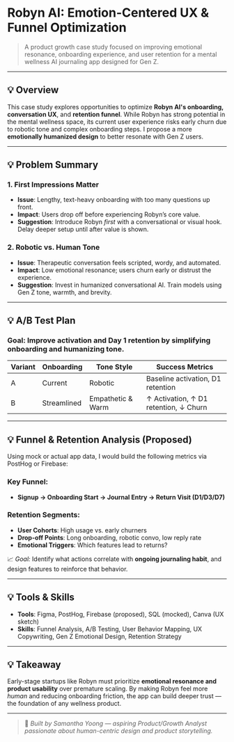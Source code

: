 # Robyn AI: Emotion-Centered UX & Funnel Optimization

> A product growth case study focused on improving emotional resonance, onboarding experience, and user retention for a mental wellness AI journaling app designed for Gen Z.

---

## 💡 Overview

This case study explores opportunities to optimize **Robyn AI's onboarding, conversation UX**, and **retention funnel**. While Robyn has strong potential in the mental wellness space, its current user experience risks early churn due to robotic tone and complex onboarding steps. I propose a more **emotionally humanized design** to better resonate with Gen Z users.

---

## 💡 Problem Summary

### 1. First Impressions Matter
- **Issue**: Lengthy, text-heavy onboarding with too many questions up front.
- **Impact**: Users drop off before experiencing Robyn’s core value.
- **Suggestion**: Introduce Robyn *first* with a conversational or visual hook. Delay deeper setup until after value is shown.

### 2. Robotic vs. Human Tone
- **Issue**: Therapeutic conversation feels scripted, wordy, and automated.
- **Impact**: Low emotional resonance; users churn early or distrust the experience.
- **Suggestion**: Invest in humanized conversational AI. Train models using Gen Z tone, warmth, and brevity.

---

## 💡 A/B Test Plan

### Goal: Improve activation and Day 1 retention by simplifying onboarding and humanizing tone.

| Variant | Onboarding | Tone Style         | Success Metrics                        |
|--------|------------|--------------------|----------------------------------------|
| A      | Current    | Robotic            | Baseline activation, D1 retention      |
| B      | Streamlined | Empathetic & Warm  | ↑ Activation, ↑ D1 retention, ↓ Churn  |

---

## 💡 Funnel & Retention Analysis (Proposed)

Using mock or actual app data, I would build the following metrics via PostHog or Firebase:

### Key Funnel:
- **Signup → Onboarding Start → Journal Entry → Return Visit (D1/D3/D7)**

### Retention Segments:
- **User Cohorts**: High usage vs. early churners  
- **Drop-off Points**: Long onboarding, robotic convo, low reply rate  
- **Emotional Triggers**: Which features lead to returns?

📈 *Goal:* Identify what actions correlate with **ongoing journaling habit**, and design features to reinforce that behavior.

---

## 💡 Tools & Skills

- **Tools**: Figma, PostHog, Firebase (proposed), SQL (mocked), Canva (UX sketch)
- **Skills**: Funnel Analysis, A/B Testing, User Behavior Mapping, UX Copywriting, Gen Z Emotional Design, Retention Strategy

---

## 💡 Takeaway

Early-stage startups like Robyn must prioritize **emotional resonance and product usability** over premature scaling. By making Robyn feel more *human* and reducing onboarding friction, the app can build deeper trust — the foundation of any wellness product.

---

> 👤 *Built by Samantha Yoong — aspiring Product/Growth Analyst passionate about human-centric design and product storytelling.*

